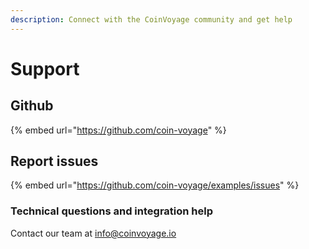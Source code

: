 ```yaml
---
description: Connect with the CoinVoyage community and get help
---
```


# Support

## Github

{% embed url="https://github.com/coin-voyage" %}

## Report issues

{% embed url="https://github.com/coin-voyage/examples/issues" %}





### Technical questions and integration help

Contact our team at [info@coinvoyage.io](mailto:info@coinvoyage.io)
